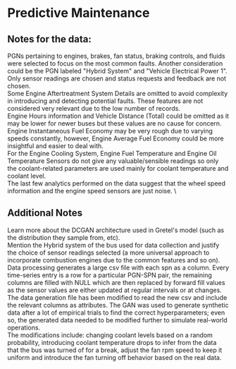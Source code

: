 # Predictive Maintenance
## Notes for the data: 
PGNs pertaining to engines, brakes, fan status, braking controls, and fluids were selected to focus on the most common faults. Another consideration could be the PGN labeled "Hybrid System" and "Vehicle Electrical Power 1". \
Only sensor readings are chosen and status requests and feedback are not chosen.\
Some Engine Aftertreatment System Details are omitted to avoid complexity in introducing and detecting potential faults. These features are not considered very relevant due to the low number of records. \
Engine Hours information and Vehicle Distance (Total) could be omitted as it may be lower for newer buses but these values are no cause for concern. \
Engine Instantaneous Fuel Economy may be very rough due to varying speeds constantly, however, Engine Average Fuel Economy could be more insightful and easier to deal with. \
For the Engine Cooling System, Engine Fuel Temperature and Engine Oil Temperature Sensors do not give any valuable/sensible readings so only the coolant-related
parameters are used mainly for coolant temperature and coolant level. \
The last few analytics performed on the data suggest that the wheel speed information and the engine speed sensors are just noise. \

## Additional Notes
Learn more about the DCGAN architecture used in Gretel's model (such as the distribution they sample from, etc). \
Mention the Hybrid system of the bus used for data collection and justify the choice of sensor readings selected (a more universal approach to incorporate combustion engines due to the common features and so on).\
Data processing generates a large csv file with each spn as a column.
Every time-series entry is a row for a particular PGN-SPN pair,
the remaining columns are filled with NULL which are then replaced by
forward fill values as the sensor values are either updated at regular intervals or at changes.
The data generation file has been modified to read the new csv and
include the relevant columns as attributes.
The GAN was used to generate synthetic data after a lot of empirical trials to find the correct hyperparameters; even so, the generated data needed to be modified further to simulate real-world operations. \
The modifications include: changing coolant levels based on a random probability, introducing coolant temperature drops to infer from the data that the bus was turned of for a break, adjust the fan rpm speed to keep it uniform and 
introduce the fan turning off behavior based on the real data.

